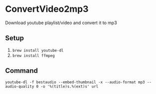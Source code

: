 # ConvertVideo2mp3
Download youtube playlist/video and convert it to mp3
## Setup
1. ```brew install youtube-dl```
2. ```brew install ffmpeg```

## Command
 ```youtube-dl -f bestaudio --embed-thumbnail -x --audio-format mp3 --audio-quality 0 -o '%(title)s.%(ext)s' url```
